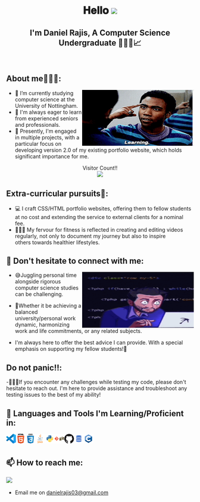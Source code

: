 <h1 align="center">
  <a target="_blank">
  </a>
  𝐇𝐞𝐥𝐥𝐨
  <a target="_blank">
    <img src="https://github.com/JayantGoel001/JayantGoel001/blob/master/GIF/Hi.gif" width="40px" />
  </a>
</h1>
<h2 align="center">I'm Daniel Rajis, A Computer Science Undergraduate 👨🏾‍💻📈</h2>  
  <br/>

## About me🚶🏾‍♂️:

<a target="_blank">
  <img align="right" height="150" width="300px" margin-top = "-10px" alt="GIF" src="childishgambinolearning.gif">
</a>

- 🌱 I’m currently studying computer science at the University of Nottingham.
- 🧠 I'm always eager to learn from experienced seniors and professionals.
- 🔭 Presently, I'm engaged in multiple projects, with a particular focus on developing version 2.0 of my existing portfolio website, which 
     holds significant importance for me.


<p align="center"> 
  Visitor Count‼️<br>
  <img src="https://profile-counter.glitch.me/danielrajis03/count.svg" />
</p>

## Extra-curricular pursuits🚀:

- 💻 I craft CSS/HTML portfolio websites, offering them to fellow students at no cost and extending the service to external clients for a 
     nominal fee.
- 🏋🏾‍♂️ My fervour for fitness is reflected in creating and editing videos regularly, not only to document my journey but also to inspire     
     others towards healthier lifestyles. 


 

## 💬 Don't hesitate to connect with me:

<a target="_blank">
  <img align="right" height="150" width="300px" margin-top = "-10px" alt="GIF" src="guycodingnosleep.gif">
</a>

  - 😅Juggling personal time alongside rigorous computer science studies can be challenging. 
  
 - 🤝Whether it be achieving a balanced university/personal work dynamic, harmonizing work and life commitments, or any related subjects.
 -  I'm always here to offer the best advice I can provide. With a special emphasis on supporting my fellow students!🤝
     
## Do not panic‼️:

  -👨🏾‍💻If you encounter any challenges while testing my code, please don't hesitate to reach out. I'm here to provide assistance and troubleshoot any       testing issues to the best of my ability!

## 🚀 Languages and Tools I'm Learning/Proficient in:
<img align="left" alt="Visual Studio Code" width="26px" src="https://raw.githubusercontent.com/github/explore/80688e429a7d4ef2fca1e82350fe8e3517d3494d/topics/visual-studio-code/visual-studio-code.png" />
<img align="left" alt="HTML5" width="26px" src="https://raw.githubusercontent.com/github/explore/80688e429a7d4ef2fca1e82350fe8e3517d3494d/topics/html/html.png" />
<img align="left" alt="CSS" width="26px" src="https://raw.githubusercontent.com/github/explore/80688e429a7d4ef2fca1e82350fe8e3517d3494d/topics/css/css.png" />
<img align="left" alt="Java" width="26px" src="https://raw.githubusercontent.com/github/explore/80688e429a7d4ef2fca1e82350fe8e3517d3494d/topics/java/java.png" />
<img align="left" alt="Python" width="26px" src="https://raw.githubusercontent.com/github/explore/80688e429a7d4ef2fca1e82350fe8e3517d3494d/topics/python/python.png" />
<img align="left" alt="Git" width="26px" src="https://raw.githubusercontent.com/github/explore/80688e429a7d4ef2fca1e82350fe8e3517d3494d/topics/git/git.png" />
<img align="left" alt="GitHub" width="26px" src="https://raw.githubusercontent.com/github/explore/78df643247d429f6cc873026c0622819ad797942/topics/github/github.png" />
<img align="left" alt="SQL" width="26px" src="https://raw.githubusercontent.com/github/explore/80688e429a7d4ef2fca1e82350fe8e3517d3494d/topics/sql/sql.png" />
<img align="left" alt="C" width="26px" src="https://raw.githubusercontent.com/github/explore/80688e429a7d4ef2fca1e82350fe8e3517d3494d/topics/c/c.png" />


<br />
<br/>

## 📫 How to reach me: 
<p align="left">

<a href = "https://www.linkedin.com/in/daniel-rajis-952055256/
"><img src="https://img.icons8.com/fluent/48/000000/linkedin.png"/></a>

- Email me on danielrajis03@gmail.com

</p>



